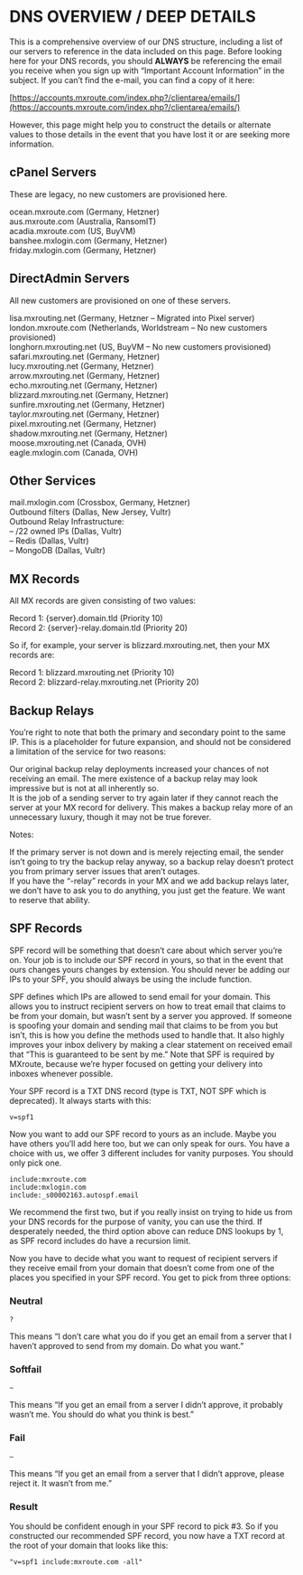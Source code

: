 ﻿# DNS OVERVIEW / DEEP DETAILS

This is a comprehensive overview of our DNS structure, including a list of our servers to reference in the data included on this page. Before looking here for your DNS records, you should **ALWAYS** be referencing the email you receive when you sign up with “Important Account Information” in the subject. If you can’t find the e-mail, you can find a copy of it here:

[https://accounts.mxroute.com/index.php?/clientarea/emails/](https://accounts.mxroute.com/index.php?/clientarea/emails/)

However, this page might help you to construct the details or alternate values to those details in the event that you have lost it or are seeking more information.

## cPanel Servers
These are legacy, no new customers are provisioned here.

ocean.mxroute.com (Germany, Hetzner)  
aus.mxroute.com (Australia, RansomIT)  
acadia.mxroute.com (US, BuyVM)  
banshee.mxlogin.com (Germany, Hetzner)  
friday.mxlogin.com (Germany, Hetzner)

## DirectAdmin Servers
All new customers are provisioned on one of these servers.

lisa.mxrouting.net (Germany, Hetzner – Migrated into Pixel server)  
london.mxroute.com (Netherlands, Worldstream – No new customers provisioned)  
longhorn.mxrouting.net (US, BuyVM – No new customers provisioned)  
safari.mxrouting.net (Germany, Hetzner)  
lucy.mxrouting.net (Germany, Hetzner)  
arrow.mxrouting.net (Germany, Hetzner)  
echo.mxrouting.net (Germany, Hetzner)  
blizzard.mxrouting.net (Germany, Hetzner)  
sunfire.mxrouting.net (Germany, Hetzner)  
taylor.mxrouting.net (Germany, Hetzner)  
pixel.mxrouting.net (Germany, Hetzner)  
shadow.mxrouting.net (Germany, Hetzner)  
moose.mxrouting.net (Canada, OVH)  
eagle.mxlogin.com (Canada, OVH)

## Other Services
mail.mxlogin.com (Crossbox, Germany, Hetzner)  
Outbound filters (Dallas, New Jersey, Vultr)  
Outbound Relay Infrastructure:  
– /22 owned IPs (Dallas, Vultr)  
– Redis (Dallas, Vultr)  
– MongoDB (Dallas, Vultr)

## MX Records
All MX records are given consisting of two values:

Record 1: {server}.domain.tld (Priority 10)  
Record 2: {server}-relay.domain.tld (Priority 20)

So if, for example, your server is blizzard.mxrouting.net, then your MX records are:

Record 1: blizzard.mxrouting.net (Priority 10)  
Record 2: blizzard-relay.mxrouting.net (Priority 20)

## Backup Relays
You’re right to note that both the primary and secondary point to the same IP. This is a placeholder for future expansion, and should not be considered a limitation of the service for two reasons:

Our original backup relay deployments increased your chances of not receiving an email. The mere existence of a backup relay may look impressive but is not at all inherently so.  
It is the job of a sending server to try again later if they cannot reach the server at your MX record for delivery. This makes a backup relay more of an unnecessary luxury, though it may not be true forever.

Notes:

If the primary server is not down and is merely rejecting email, the sender isn’t going to try the backup relay anyway, so a backup relay doesn’t protect you from primary server issues that aren’t outages.  
If you have the “-relay” records in your MX and we add backup relays later, we don’t have to ask you to do anything, you just get the feature. We want to reserve that ability.

## SPF Records
SPF record will be something that doesn’t care about which server you’re on. Your job is to include our SPF record in yours, so that in the event that ours changes yours changes by extension. You should never be adding our IPs to your SPF, you should always be using the include function.

SPF defines which IPs are allowed to send email for your domain. This allows you to instruct recipient servers on how to treat email that claims to be from your domain, but wasn’t sent by a server you approved. If someone is spoofing your domain and sending mail that claims to be from you but isn’t, this is how you define the methods used to handle that. It also highly improves your inbox delivery by making a clear statement on received email that “This is guaranteed to be sent by me.” Note that SPF is required by MXroute, because we’re hyper focused on getting your delivery into inboxes whenever possible.

Your SPF record is a TXT DNS record (type is TXT, NOT SPF which is deprecated). It always starts with this:

`v=spf1`

Now you want to add our SPF record to yours as an include. Maybe you have others you’ll add here too, but we can only speak for ours. You have a choice with us, we offer 3 different includes for vanity purposes. You should only pick one.

    include:mxroute.com
    include:mxlogin.com
    include:_s00002163.autospf.email

We recommend the first two, but if you really insist on trying to hide us from your DNS records for the purpose of vanity, you can use the third. If desperately needed, the third option above can reduce DNS lookups by 1, as SPF record includes do have a recursion limit.

Now you have to decide what you want to request of recipient servers if they receive email from your domain that doesn’t come from one of the places you specified in your SPF record. You get to pick from three options:

### Neutral

`?`

This means “I don’t care what you do if you get an email from a server that I haven’t approved to send from my domain. Do what you want.”

### Softfail

`~`

This means “If you get an email from a server I didn’t approve, it probably wasn’t me. You should do what you think is best.”

### Fail

`–`

This means “If you get an email from a server that I didn’t approve, please reject it. It wasn’t from me.”

### Result

You should be confident enough in your SPF record to pick #3. So if you constructed our recommended SPF record, you now have a TXT record at the root of your domain that looks like this:

`"v=spf1 include:mxroute.com -all"`

